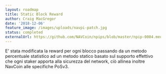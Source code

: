 ```yaml
---
layout: roadmap
title: Static Block Reward
author: Craig MacGregor
date: '2018-12-06'
feature_image: /images/uploads/navpi-patch.jpg
status: completed
externalUrl: https://github.com/NAVCoin/npips/blob/master/npip-0004.mediawiki
---
```


E' stata modificata la reward per ogni blocco passando da un metodo percentuale statistico ad un metodo statico basato sul supporto effettivo che ogni staker apporta alla sicurezza del network, ciò allinea inoltre NavCoin alle specifiche&nbsp;PoSv3.
